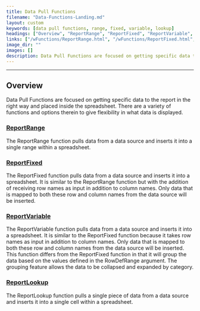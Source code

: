 ```yaml
---
title: Data Pull Functions
filename: "Data-Functions-Landing.md"
layout: custom
keywords: [data pull functions, range, fixed, variable, lookup]
headings: ["Overview", "ReportRange", "ReportFixed", "ReportVariable", "ReportLookup"]
links: ["/wFunctions/ReportRange.html", "/wFunctions/ReportFixed.html", "/wFunctions/ReportVariable.html", "/wFunctions/ReportLookup.html"]
image_dir: ""
images: []
description: Data Pull Functions are focused on getting specific data to the report in the right way and placed inside the spreadsheet. There are a variety of functions and options therein to give flexibility in what data is displayed.
---
```

* * *

## Overview

Data Pull Functions are focused on getting specific data to the report in the right way and placed inside the spreadsheet. There are a variety of functions and options therein to give flexibility in what data is displayed.

### [ReportRange](/wFunctions/ReportRange.html)

The ReportRange function pulls data from a data source and inserts it into a single range within a spreadsheet.

### [ReportFixed](/wFunctions/ReportFixed.html)

The ReportFixed function pulls data from a data source and inserts it into a spreadsheet. It is similar to the ReportRange function but with the addition of receiving row names as input in addition to column names. Only data that is mapped to both these row and column names from the data source will be inserted.

### [ReportVariable](/wFunctions/ReportVariable.html)

The ReportVariable function pulls data from a data source and inserts it into a spreadsheet. It is similar to the ReportFixed function because it takes row names as input in addition to column names. Only data that is mapped to both these row and column names from the data source will be inserted. This function differs from the ReportFixed function in that it will group the data based on the values defined in the RowDefRange argument. The grouping feature allows the data to be collapsed and expanded by category.

### [ReportLookup](/wFunctions/ReportLookup.html)

The ReportLookup function pulls a single piece of data from a data source and inserts it into a single cell within a spreadsheet.
